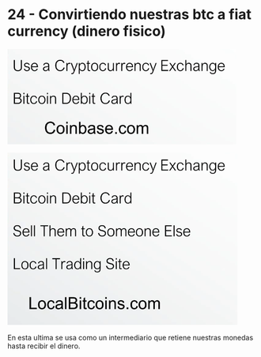 # 24 - Convirtiendo nuestras btc a fiat currency \(dinero fisico\)

![](../../.gitbook/assets/imagen%20%28346%29.png)



![](../../.gitbook/assets/imagen%20%28334%29.png)

En esta ultima se usa como un intermediario que retiene nuestras monedas hasta recibir el dinero.





